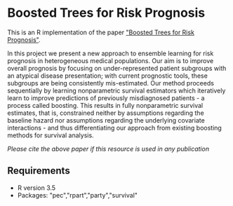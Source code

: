 # Boosted Trees for Risk Prognosis

This is an R implementation of the paper ["Boosted Trees for Risk Prognosis"](http://proceedings.mlr.press/v85/bellot18a.html). 

In this project we present a new approach to ensemble learning for risk prognosis in heterogeneous medical populations. Our aim is to improve overall prognosis by focusing on under-represented patient subgroups with an atypical disease presentation; with current prognostic tools, these subgroups are being consistently mis-estimated. Our method proceeds sequentially by learning nonparametric survival estimators which iteratively learn to improve predictions of previously misdiagnosed patients - a process called boosting. This results in fully nonparametric survival estimates, that is, constrained neither by assumptions regarding the baseline hazard nor assumptions regarding the underlying covariate interactions - and thus differentiating our approach from existing boosting methods for survival analysis. 

*Please cite the above paper if this resource is used in any publication*

## Requirements

* R version 3.5
* Packages: "pec","rpart","party","survival"
